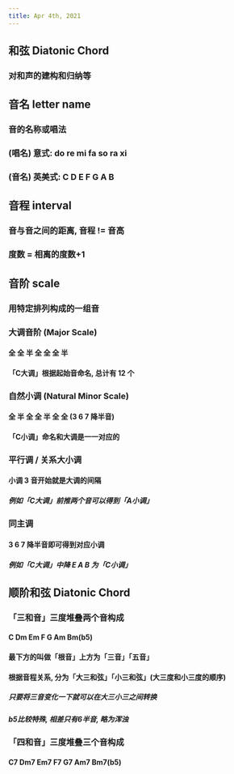 ```yaml
---
title: Apr 4th, 2021
---
```


## 和弦 Diatonic Chord
### 对和声的建构和归纳等
## 音名 letter name
### 音的名称或唱法
### (唱名) 意式: do re mi fa so ra xi
### (音名) 英美式: C D E F G A B
## 音程 interval
### 音与音之间的距离, 音程 != 音高
### 度数 = 相离的度数+1
## 音阶 scale
### 用特定排列构成的一组音
### 大调音阶 (Major Scale)
#### 全 全 半 全 全 全 半
#### 「C大调」根据起始音命名, 总计有 12 个
### 自然小调 (Natural Minor Scale)
#### 全 半 全 全 半 全 全 (3 6 7 降半音)
#### 「C小调」命名和大调是一一对应的
### 平行调 / 关系大小调
#### 小调 3 音开始就是大调的间隔
##### 例如「C大调」前推两个音可以得到「A小调」
### 同主调
#### 3 6 7 降半音即可得到对应小调
##### 例如「C大调」中降 E A B 为「C小调」
## 顺阶和弦 Diatonic Chord
### 「三和音」三度堆叠两个音构成
#### C Dm Em F G Am Bm(b5)
#### 最下方的叫做「根音」上方为「三音」「五音」
#### 根据音程关系, 分为「大三和弦」「小三和弦」(大三度和小三度的顺序)
##### 只要将三音变化一下就可以在大三小三之间转换
##### b5比较特殊, 相差只有6半音, 略为浑浊
### 「四和音」三度堆叠三个音构成
#### C7 Dm7 Em7 F7 G7 Am7 Bm7(b5)
